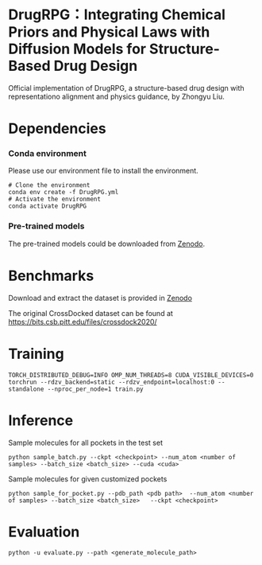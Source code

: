 # DrugRPG：Integrating Chemical Priors and Physical Laws with Diffusion Models for Structure-Based Drug Design
Official implementation of DrugRPG, a structure-based drug design with representationo alignment and physics guidance, by Zhongyu Liu.

# Dependencies
### **Conda environment**

Please use our environment file to install the environment.
```
# Clone the environment
conda env create -f DrugRPG.yml
# Activate the environment
conda activate DrugRPG
``` 
  
### **Pre-trained models**
The pre-trained models could be downloaded from [Zenodo](https://zenodo.org/records/17107488).

# Benchmarks

Download and extract the dataset is provided in [Zenodo](https://zenodo.org/records/17107488)

The original CrossDocked dataset can be found at https://bits.csb.pitt.edu/files/crossdock2020/

# Training 
```
TORCH_DISTRIBUTED_DEBUG=INFO OMP_NUM_THREADS=8 CUDA_VISIBLE_DEVICES=0  torchrun --rdzv_backend=static --rdzv_endpoint=localhost:0 --standalone --nproc_per_node=1 train.py
```

# Inference
Sample molecules for all pockets in the test set
```
python sample_batch.py --ckpt <checkpoint> --num_atom <number of samples> --batch_size <batch_size> --cuda <cuda> 
```

Sample molecules for given customized pockets
```
python sample_for_pocket.py --pdb_path <pdb path>  --num_atom <number of samples> --batch_size <batch_size>   --ckpt <checkpoint>
```

# Evaluation
```
python -u evaluate.py --path <generate_molecule_path>
```
